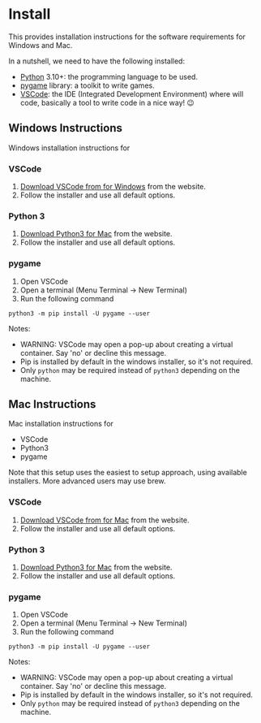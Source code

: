 # Install

This provides installation instructions for the software requirements for Windows and Mac.

In a nutshell, we need to have the following installed:

* [Python](https://www.python.org/) 3.10+: the programming language to be used.
* [pygame](https://www.pygame.org/wiki/about) library: a toolkit to write games.
* [VSCode](https://code.visualstudio.com/): the IDE (Integrated Development Environment) where will code, basically a tool to write code in a nice way! 😉

## Windows Instructions

Windows installation instructions for

### VSCode

1. [Download VSCode from for Windows][1] from the website.
1. Follow the installer and use all default options.

### Python 3

1. [Download Python3 for Mac][2] from the website.
1. Follow the installer and use all default options.

### pygame

1. Open VSCode
1. Open a terminal (Menu Terminal -> New Terminal)
1. Run the following command

```shell
python3 -m pip install -U pygame --user
```

Notes:

* WARNING: VSCode may open a pop-up about creating a virtual container. Say 'no' or decline this message.
* Pip is installed by default in the windows installer, so it's not required.
* Only `python` may be required instead of `python3` depending on the machine.

## Mac Instructions

Mac installation instructions for

* VSCode
* Python3
* pygame

Note that this setup uses the easiest to setup approach, using available installers.
More advanced users may use brew.

### VSCode

1. [Download VSCode from for Mac][1] from the website.
1. Follow the installer and use all default options.

### Python 3

1. [Download Python3 for Mac][2] from the website.
1. Follow the installer and use all default options.

### pygame

1. Open VSCode
1. Open a terminal (Menu Terminal -> New Terminal)
1. Run the following command

```shell
python3 -m pip install -U pygame --user
```

Notes:

* WARNING: VSCode may open a pop-up about creating a virtual container. Say 'no' or decline this message.
* Pip is installed by default in the windows installer, so it's not required.
* Only `python` may be required instead of `python3` depending on the machine.

[1]: https://code.visualstudio.com/download
[2]: https://www.python.org/downloads/
